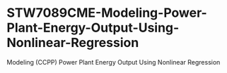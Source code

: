 # STW7089CME-Modeling-Power-Plant-Energy-Output-Using-Nonlinear-Regression
Modeling (CCPP) Power Plant Energy Output Using Nonlinear Regression
